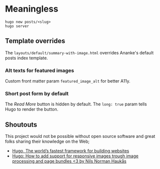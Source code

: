 # Meaningless

```
hugo new posts/<slug>
hugo server
```

## Template overrides

The `layouts/default/summary-with-image.html` overrides Ananke's default
posts index template.

### Alt texts for featured images

Custom front matter param `featured_image_alt` for better A11y.

### Short post form by default

The _Read More_ button is hidden by default. The `long: true` param tells
Hugo to render the button.

## Shoutouts

This project would not be possible without open source software
and great folks sharing their knowledge on the Web;

- [Hugo, The world’s fastest framework for building websites](https://gohugo.io/)
- [Hugo: How to add support for responsive images trough image processing and page bundles <3 by Nils Norman Haukås](https://nilsnh.no/2018/06/10/hugo-how-to-add-support-for-responsive-images-trough-image-processing-and-page-bundles-3/)
